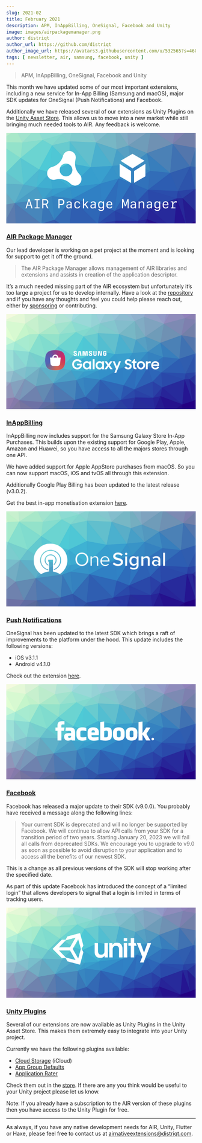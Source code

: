 ```yaml
---
slug: 2021-02
title: February 2021
description: APM, InAppBilling, OneSignal, Facebook and Unity
image: images/airpackagemanager.png
author: distriqt
author_url: https://github.com/distriqt
author_image_url: https://avatars3.githubusercontent.com/u/532565?s=460&v=4
tags: [ newsletter, air, samsung, facebook, unity ]
---
```


> APM, InAppBilling, OneSignal, Facebook and Unity

This month we have updated some of our most important extensions, including a new service for In-App Billing (Samsung and macOS), major SDK updates for OneSignal (Push Notifications) and Facebook.

Additionally we have released several of our extensions as Unity Plugins on the [Unity Asset Store](https://assetstore.unity.com/publishers/46451). This allows us to move into a new market while still bringing much needed tools to AIR. Any feedback is welcome.

![](images/airpackagemanager.png)

### [AIR Package Manager](https://github.com/airsdk/apm)

Our lead developer is working on a pet project at the moment and is looking for support to get it off the ground.

>
> The AIR Package Manager allows management of AIR libraries and extensions and assists in creation of the application descriptor.
>

It’s a much needed missing part of the AIR ecosystem but unfortunately it’s too large a project for us to develop internally.
Have a look at the [repository](https://github.com/airsdk/apm) and if you have any thoughts and feel you could help please reach out, either by [sponsoring](https://github.com/sponsors/marchbold) or contributing.

<!--truncate-->


![](images/samsung-store.png)


### [InAppBilling](https://airnativeextensions.com/extension/com.distriqt.InAppBilling)

InAppBilling now includes support for the Samsung Galaxy Store In-App Purchases. This builds upon the existing support for Google Play, Apple, Amazon and Huawei, so you have access to all the majors stores through one API.

We have added support for Apple AppStore purchases from macOS. So you can now support macOS, iOS and tvOS all through this extension.

Additionally Google Play Billing has been updated to the latest release (v3.0.2).

Get the best in-app monetisation extension [here](https://airnativeextensions.com/extension/com.distriqt.InAppBilling).



![](images/onesignal.png)

### [Push Notifications](https://airnativeextensions.com/extension/com.distriqt.PushNotifications)

OneSignal has been updated to the latest SDK which brings a raft of improvements to the platform under the hood. This update includes the following versions:
- iOS v3.1.1
- Android v4.1.0

Check out the extension [here](https://airnativeextensions.com/extension/com.distriqt.PushNotifications).


![](images/facebook.png)


### [Facebook](https://airnativeextensions.com/extension/com.distriqt.FacebookAPI)

Facebook has released a major update to their SDK (v9.0.0). You probably have received a message along the following lines:

>
> Your current SDK is deprecated and will no longer be supported by Facebook. We will continue to allow API calls from your SDK for a transition period of two years. Starting January 20, 2023 we will fail all calls from deprecated SDKs. We encourage you to upgrade to v9.0 as soon as possible to avoid disruption to your application and to access all the benefits of our newest SDK.
>

This is a change as all previous versions of the SDK will stop working after the specified date.

As part of this update Facebook has introduced the concept of a “limited login” that allows developers to signal that a login is limited in terms of tracking users.



![](images/unity.png)


### [Unity Plugins](https://assetstore.unity.com/publishers/46451)

Several of our extensions are now available as Unity Plugins in the Unity Asset Store. This makes them extremely easy to integrate into your Unity project.

Currently we have the following plugins available:
- [Cloud Storage](https://assetstore.unity.com/packages/tools/integration/cloud-storage-161702) (iCloud)
- [App Group Defaults](https://assetstore.unity.com/packages/tools/integration/app-group-defaults-161703)
- [Application Rater](https://assetstore.unity.com/packages/tools/integration/application-rater-189253)

Check them out in the [store](https://assetstore.unity.com/publishers/46451). If there are any you think would be useful to your Unity project please let us know.

Note: If you already have a subscription to the AIR version of these plugins then you have access to the Unity Plugin for free.

---

As always, if you have any native development needs for AIR, Unity, Flutter or Haxe, please feel free to contact us at [airnativeextensions@distriqt.com](mailto:airnativeextensions@distriqt.com).